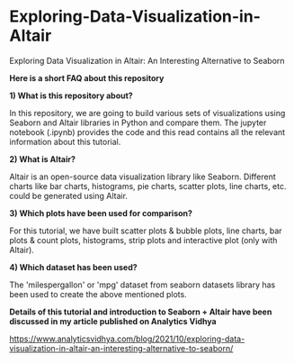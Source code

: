 # Exploring-Data-Visualization-in-Altair

Exploring Data Visualization in Altair: An Interesting Alternative to Seaborn

**Here is a short FAQ about this repository**

**1) What is this repository about?**

In this repository, we are going to build various sets of visualizations using Seaborn and Altair libraries in Python and compare them.
The jupyter notebook (.ipynb) provides the code and this read contains all the relevant information about this tutorial.

**2) What is Altair?**

Altair is an open-source data visualization library like Seaborn. Different charts like bar charts, histograms, pie charts, scatter plots, line charts, etc. could be generated using Altair.

**3) Which plots have been used for comparison?**

For this tutorial, we have built scatter plots & bubble plots, line charts, bar plots & count plots, histograms, strip plots and interactive plot (only with Altair).

**4) Which dataset has been used?**

The 'milespergallon' or 'mpg' dataset from seaborn datasets library has been used to create the above mentioned plots.

**Details of this tutorial and introduction to Seaborn + Altair have been discussed in my article published on Analytics Vidhya**

https://www.analyticsvidhya.com/blog/2021/10/exploring-data-visualization-in-altair-an-interesting-alternative-to-seaborn/
